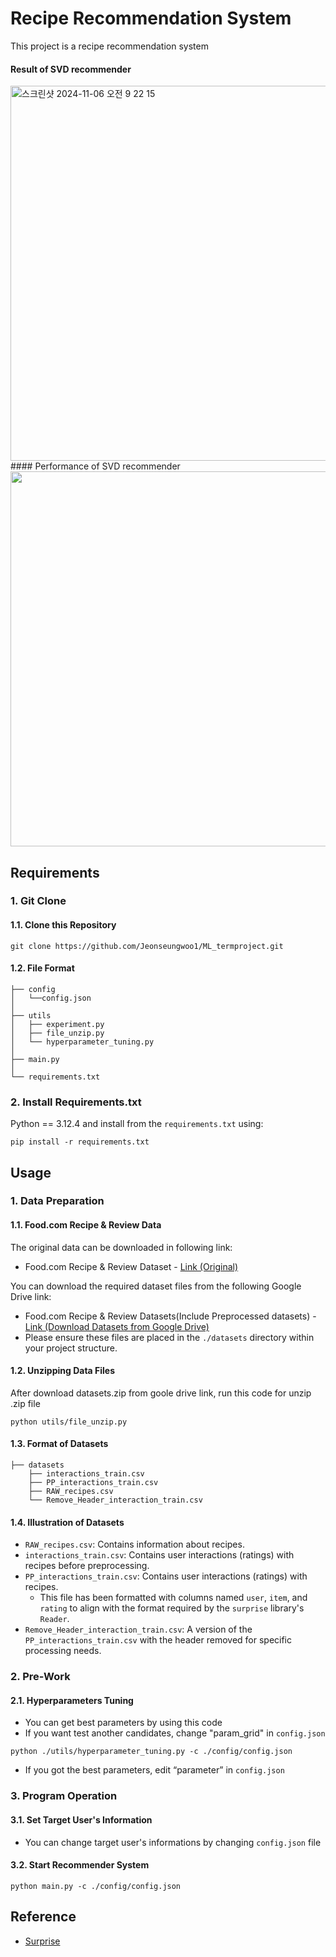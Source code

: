 # Recipe Recommendation System
This project is a recipe recommendation system

#### Result of SVD recommender
<img width="600" alt="스크린샷 2024-11-06 오전 9 22 15" src=https://github.com/Jeonseungwoo1/ML_termproject/issues/4#issue-2663746309>
#### Performance of SVD recommender
<img width="600" src=https://github.com/Jeonseungwoo1/ML_termproject/issues/5#issue-2663747047>

## Requirements

### 1. Git Clone
#### 1.1. Clone this Repository
```angular2html
git clone https://github.com/Jeonseungwoo1/ML_termproject.git
```
#### 1.2. File Format
```angular2html
├── config
│   └──config.json
│
├── utils
│   ├── experiment.py
│   ├── file_unzip.py
│   └── hyperparameter_tuning.py
│
├── main.py
│
└── requirements.txt  
```
### 2. Install Requirements.txt
Python == 3.12.4 and install from the ```requirements.txt``` using:
```angular2html
pip install -r requirements.txt
```

## Usage

### 1. Data Preparation
#### 1.1. Food.com Recipe & Review Data
The original data can be downloaded in following link:
* Food.com Recipe & Review Dataset - [Link (Original)](https://www.kaggle.com/datasets/shuyangli94/food-com-recipes-and-user-interactions)


You can download the required dataset files from the following Google Drive link:
* Food.com Recipe & Review Datasets(Include Preprocessed datasets) - [Link (Download Datasets from Google Drive)](https://drive.google.com/drive/folders/1TRZ-GuDaqjtYO-CWX0YhoXU5zrpC4dY9?usp=drive_link)
* Please ensure these files are placed in the `./datasets` directory within your project structure.


#### 1.2. Unzipping Data Files
After download datasets.zip from goole drive link, run this code for unzip .zip file
```angular2html
python utils/file_unzip.py
```

#### 1.3. Format of Datasets
```angular2html
├── datasets
    ├── interactions_train.csv
    ├── PP_interactions_train.csv
    ├── RAW_recipes.csv
    └── Remove_Header_interaction_train.csv
```

#### 1.4. Illustration of Datasets
- `RAW_recipes.csv`: Contains information about recipes.
- `interactions_train.csv`: Contains user interactions (ratings) with recipes before preprocessing.
- `PP_interactions_train.csv`: Contains user interactions (ratings) with recipes.
  * This file has been formatted with columns named `user`, `item`, and `rating` to align with the format required by the `surprise` library's `Reader`.
 - `Remove_Header_interaction_train.csv`: A version of the `PP_interactions_train.csv` with the header removed for specific processing needs.
   
### 2. Pre-Work
#### 2.1. Hyperparameters Tuning
- You can get best parameters by using this code
- If you want test another candidates, change "param_grid" in `config.json`
```angular2html
python ./utils/hyperparameter_tuning.py -c ./config/config.json
```

- If you got the best parameters, edit “parameter” in ```config.json```
### 3. Program Operation
#### 3.1. Set Target User's Information
- You can change target user's informations by changing `config.json` file 

#### 3.2. Start Recommender System
```angular2html
python main.py -c ./config/config.json
```

## Reference

* [Surprise](https://surpriselib.com/)
